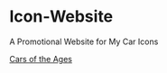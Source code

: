 # Icon-Website
A Promotional Website for My Car Icons

[Cars of the Ages](https://csd3sign.github.io/Icon-Website/)

